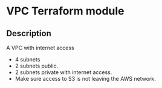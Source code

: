 # VPC Terraform module

## Description

A VPC with internet access

- 4 subnets
- 2 subnets public.
- 2 subnets private with internet access.
- Make sure access to S3 is not leaving the AWS network.
